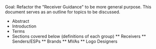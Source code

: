 Goal: Refactor the "Receiver Guidance" to be more general purpose.  This document serves as an outline for topics to be discussed.


* Abstract
* Introduction
* Terms
* Sections covered below (definitions of each group)
** Receivers
** Senders/ESPs
** Brands
** MVAs
** Logo Designers
